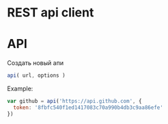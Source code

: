 REST api client
===


API
===
Создать новый апи
```javascript
api( url, options )
```
Example:
```javascript
var github = api('https://api.github.com', {
  token: '8fbfc540f1ed1417083c70a990b4db3c9aa86efe'
})
```

